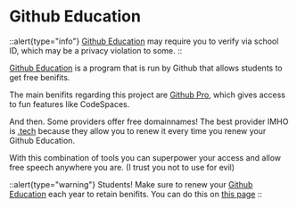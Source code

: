 # Github Education
::alert{type="info"}
[Github Education](https://education.github.com/) may require you to verify via school ID, which may be a privacy violation to some. 
::

[Github Education](https://education.github.com/) is a program that is run by Github that allows students to get free benifits.

The main benifits regarding this project are [Github Pro](https://github.com/pricing), which gives access to fun features like CodeSpaces.

And then. Some providers offer free domainnames! The best provider IMHO is [.tech](https://get.tech) because they allow you to renew it every time you renew your Github Education.

With this combination of tools you can superpower your access and allow free speech anywhere you are. (I trust you not to use for evil)

::alert{type="warning"}
Students! Make sure to renew your [Github Education](https://education.github.com/) each year to retain benifits. You can do this on [this page](https://education.github.com/discount_requests/application)
::
